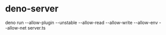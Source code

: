 # deno-server

deno run --allow-plugin --unstable --allow-read --allow-write --allow-env --allow-net server.ts
